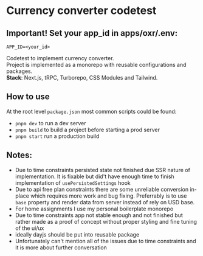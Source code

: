 # Currency converter codetest

## Important! Set your app_id in apps/oxr/.env:
`APP_ID=<your_id>`

Codetest to implement currency converter.  
Project is implemented as a monorepo with reusable configurations and packages.  
**Stack**: Next.js, tRPC, Turborepo, CSS Modules and Tailwind.

## How to use

At the root level `package.json` most common scripts could be found:

- `pnpm dev` to run a dev server
- `pnpm build` to build a project before starting a prod server
- `pnpm start` run a production build



## Notes:
- Due to time constraints persisted state not finished due SSR nature of implementation. It is fixable but did't have enough time to finish implementation of `usePersistedSettings` hook
- Due to api free plan constraints there are some unreliable conversion in-place which requires more work and bug fixing. Preferrably is to use `base` property and render data from server instead of rely on USD base.
- For home assignments I use my personal boilerplate monorepo
- Due to time constraints app not stable enough and not finished but rather made as a proof of concept without proper styling and fine tuning of the ui/ux
- ideally dayjs should be put into reusable package
- Unfortunately can't mention all of the issues due to time constraints and it is more about further conversation